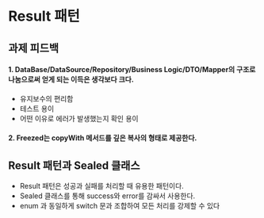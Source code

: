 # Result 패턴

## 과제 피드백
#### 1. DataBase/DataSource/Repository/Business Logic/DTO/Mapper의 구조로 나눔으로써 얻게 되는 이득은 생각보다 크다.
- 유지보수의 편리함
- 테스트 용이
- 어떤 이유로 에러가 발생했는지 확인 용이

#### 2. Freezed는 copyWith 메서드를 깊은 복사의 형태로 제공한다.

## Result 패턴과 Sealed 클래스
- Result 패턴은 성공과 실패를 처리할 때 유용한 패턴이다.
- Sealed 클래스를 통해 success와 error를 감싸서 사용한다.
- enum 과 동일하게 switch 문과 조합하여 모든 처리를 강제할 수 있다
